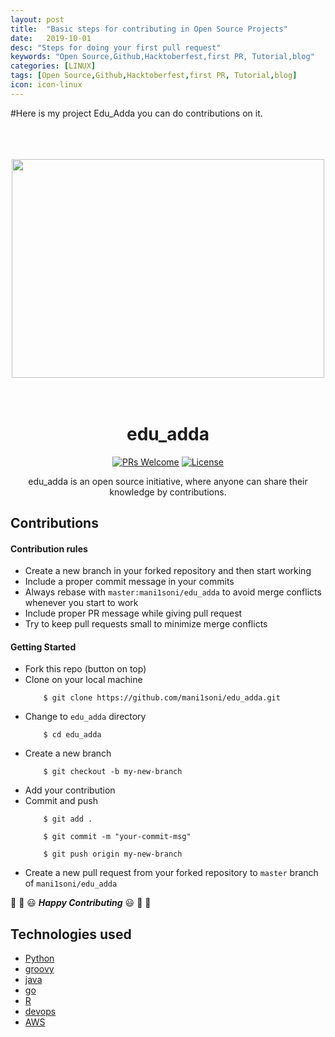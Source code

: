```yaml
---
layout: post
title:  "Basic steps for contributing in Open Source Projects"
date:   2019-10-01
desc: "Steps for doing your first pull request"
keywords: "Open Source,Github,Hacktoberfest,first PR, Tutorial,blog"
categories: [LINUX]
tags: [Open Source,Github,Hacktoberfest,first PR, Tutorial,blog]
icon: icon-linux
---
```


#Here is my project Edu_Adda you can do contributions on it.

<div align="center" id="top">
	<br>
	<br>
	<br>
	<img width="500" height="350" src="https://github.com/mani1soni/edu_adda/raw/master/logo/edu_adda.png" >
	<br>
	<br>
	<br>
        
# edu_adda

[![PRs Welcome](https://img.shields.io/badge/contributions-welcome-brightgreen.svg)](http://makeapullrequest.com) [![License](https://img.shields.io/badge/license-GPL-green.svg)](LICENSE)

edu_adda is  an open source initiative, where anyone can share their knowledge by contributions.
</div>

## Contributions 

#### Contribution rules

* Create a new branch in your forked repository and then start working
* Include a proper commit message in your commits
* Always rebase with `master:mani1soni/edu_adda` to avoid merge conflicts whenever you start to work
* Include proper PR message while giving pull request
* Try to keep pull requests small to minimize merge conflicts

#### Getting Started

* Fork this repo (button on top)
* Clone on your local machine
    ```
        $ git clone https://github.com/mani1soni/edu_adda.git
    ```
* Change to `edu_adda` directory
    ```
        $ cd edu_adda
    ```
* Create a new branch
    ```
        $ git checkout -b my-new-branch
    ```
* Add your contribution
* Commit and push
    ```
        $ git add .
    ```
    ```
        $ git commit -m "your-commit-msg"
    ```
    ```
        $ git push origin my-new-branch
    ```
* Create a new pull request from your forked repository to `master` branch of `mani1soni/edu_adda`

:tada: :confetti_ball: :smiley: _**Happy Contributing**_ :smiley: :confetti_ball: :tada:

## Technologies used
* [Python](https://www.python.org/) 
* [groovy](https://groovy-lang.org/)
* [java](https://www.java.com/en/)
* [go](https://golang.org/)
* [R](https://www.r-project.org)
* [devops](https://devops.com/)
* [AWS](https://aws.amazon.com/)